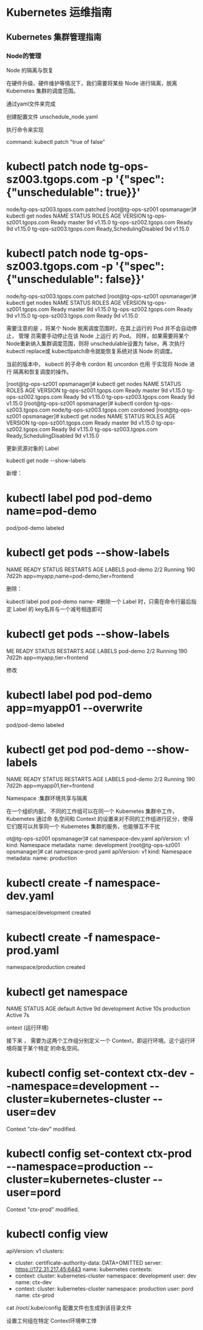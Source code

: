 # Kubernetes 运维指南

## Kubernetes 集群管理指南

### Node的管理

Node 的隔离与恢复

在硬件升级、硬件维护等情况下，我们需要将某些 Node 进行隔离，脱离 Kubemetes 集群的调度范围。

通过yaml文件来完成

创建配置文件 unschedule_node.yaml

执行命令来实现

command: kubectl patch "true of false"

# kubectl patch node tg-ops-sz003.tgops.com -p '{"spec": {"unschedulable": true}}'
node/tg-ops-sz003.tgops.com patched
[root@tg-ops-sz001 opsmanager]# kubectl get nodes
NAME                     STATUS                     ROLES    AGE   VERSION
tg-ops-sz001.tgops.com   Ready                      master   9d    v1.15.0
tg-ops-sz002.tgops.com   Ready                      <none>   9d    v1.15.0
tg-ops-sz003.tgops.com   Ready,SchedulingDisabled   <none>   9d    v1.15.0

# kubectl patch node tg-ops-sz003.tgops.com -p '{"spec": {"unschedulable": false}}'
node/tg-ops-sz003.tgops.com patched
[root@tg-ops-sz001 opsmanager]# kubectl get nodes
NAME                     STATUS   ROLES    AGE   VERSION
tg-ops-sz001.tgops.com   Ready    master   9d    v1.15.0
tg-ops-sz002.tgops.com   Ready    <none>   9d    v1.15.0
tg-ops-sz003.tgops.com   Ready    <none>   9d    v1.15.0

需要注意的是 ，将某个 Node 脱离调度范围时，在其上运行的 Pod 并不会自动停止， 管理
员需要手动停止在该 Node 上运行 的 Pod。
同样，如果需要将某个 Node重新纳入集群调度范围，则将 unschedulable设置为 false，再
次执行 kubectl replace或 kubectlpatch命令就能恢复系统对该 Node 的调度。

 当前的版本中， kubectl 的子命令 cordon 和 uncordon 也用 于实现将 Node 进行
隔离和恢复调度的操作。

[root@tg-ops-sz001 opsmanager]# kubectl get nodes
NAME                     STATUS   ROLES    AGE   VERSION
tg-ops-sz001.tgops.com   Ready    master   9d    v1.15.0
tg-ops-sz002.tgops.com   Ready    <none>   9d    v1.15.0
tg-ops-sz003.tgops.com   Ready    <none>   9d    v1.15.0
[root@tg-ops-sz001 opsmanager]# kubectl cordon tg-ops-sz003.tgops.com
node/tg-ops-sz003.tgops.com cordoned
[root@tg-ops-sz001 opsmanager]# kubectl get nodes
NAME                     STATUS                     ROLES    AGE   VERSION
tg-ops-sz001.tgops.com   Ready                      master   9d    v1.15.0
tg-ops-sz002.tgops.com   Ready                      <none>   9d    v1.15.0
tg-ops-sz003.tgops.com   Ready,SchedulingDisabled   <none>   9d    v1.15.0

更新资源对象的 Label

kubectl get node --show-labels

新增：

# kubectl label pod pod-demo name=pod-demo
pod/pod-demo labeled
# kubectl get pods --show-labels
NAME                            READY   STATUS    RESTARTS   AGE     LABELS
pod-demo                        2/2     Running   190        7d22h   app=myapp,name=pod-demo,tier=frontend

删除：

kubectl label pod pod-demo name-  #删除一个 Label 时，只需在命令行最后指定 Label 的 key名并与一个减号相连即可

# kubectl get pods --show-labels
ME                            READY   STATUS    RESTARTS   AGE     LABELS
pod-demo                        2/2     Running   190        7d22h   app=myapp,tier=frontend

修改

# kubectl label pod pod-demo app=myapp01 --overwrite
pod/pod-demo labeled
# kubectl get pod pod-demo --show-labels
NAME       READY   STATUS    RESTARTS   AGE     LABELS
pod-demo   2/2     Running   190        7d22h   app=myapp01,tier=frontend


Namespace :集群环境共享与隔离

在一个组织内部， 不同的工作组可以在同一个 Kubemetes 集群中工作， Kubemetes 通过命 名空间和 Context 的设置来对不同的工作组进行区分，使得它们既可以共享同一个 Kubemetes 集群的服务，也能够互不干扰 

ot@tg-ops-sz001 opsmanager]# cat namespace-dev.yaml
apiVersion: v1
kind: Namespace
metadata:
  name: development
[root@tg-ops-sz001 opsmanager]# cat namespace-prod.yaml
apiVersion: v1
kind: Namespace
metadata:
  name: production

# kubectl create -f namespace-dev.yaml
namespace/development created
# kubectl create -f namespace-prod.yaml
namespace/production created

# kubectl get namespace
NAME              STATUS   AGE
default           Active   9d
development       Active   10s
production        Active   7s

ontext (运行环境)

接下来 ， 需要为这两个工作组分别定义一个 Context，即运行环境。这个运行环境将属于某个特定 的命名空间。

# kubectl config set-context ctx-dev --namespace=development --cluster=kubernetes-cluster --user=dev
Context "ctx-dev" modified.

# kubectl config set-context ctx-prod --namespace=production --cluster=kubernetes-cluster --user=pord
Context "ctx-prod" modified.

# kubectl config view
apiVersion: v1
clusters:
- cluster:
    certificate-authority-data: DATA+OMITTED
    server: https://172.31.217.45:6443
  name: kubernetes
contexts:
- context:
    cluster: kubernetes-cluster
    namespace: development
    user: dev
  name: ctx-dev
- context:
    cluster: kubernetes-cluster
    namespace: production
    user: pord
  name: ctx-prod

cat /root/.kube/config   配置文件也生成到该目录文件

设置工何组在特定 Context环境申工悻



